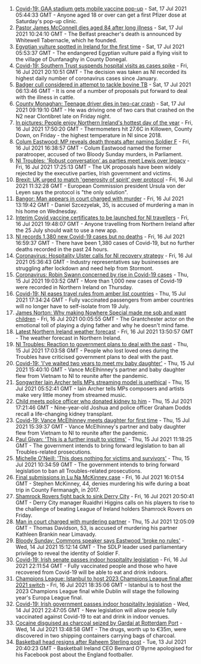 1. [Covid-19: GAA stadium gets mobile vaccine pop-up](https://www.bbc.co.uk/news/uk-northern-ireland-57863840) - Sat, 17 Jul 2021 05:44:33 GMT - Anyone aged 18 or over can get a first Pfizer dose at Saturday's pop-up clinic.
2. [Pastor James McConnell dies aged 84 after long illness](https://www.bbc.co.uk/news/uk-northern-ireland-57873316) - Sat, 17 Jul 2021 10:24:10 GMT - The Belfast preacher's death is announced by Whitewell Tabernacle, which he founded.
3. [Egyptian vulture spotted in Ireland for the first time](https://www.bbc.co.uk/news/world-europe-57860608) - Sat, 17 Jul 2021 05:53:37 GMT - The endangered Egyptian vulture paid a flying visit to the village of Dunfanaghy in County Donegal.
4. [Covid-19: Southern Trust suspends hospital visits as cases spike](https://www.bbc.co.uk/news/uk-northern-ireland-57867718) - Fri, 16 Jul 2021 20:10:51 GMT - The decision was taken as NI recorded its highest daily number of coronavirus cases since January.
5. [Badger cull considered in attempt to tackle bovine TB](https://www.bbc.co.uk/news/uk-northern-ireland-57841200) - Sat, 17 Jul 2021 06:13:46 GMT - It is one of a number of proposals put forward to deal with the illness in cattle.
6. [County Monaghan: Teenage driver dies in two-car crash](https://www.bbc.co.uk/news/world-europe-57873315) - Sat, 17 Jul 2021 09:19:10 GMT - He was driving one of two cars that crashed on the N2 near Clontibret late on Friday night.
7. [In pictures: People enjoy Northern Ireland's hottest day of the year](https://www.bbc.co.uk/news/uk-northern-ireland-57865089) - Fri, 16 Jul 2021 17:50:20 GMT - Thermometers hit 27.6C in Killowen, County Down, on Friday - the highest temperature in NI since 2018.
8. [Colum Eastwood: MP reveals death threats after naming Soldier F](https://www.bbc.co.uk/news/uk-northern-ireland-foyle-west-57863054) - Fri, 16 Jul 2021 16:38:57 GMT - Colum Eastwood named the former paratrooper, accused of two Bloody Sunday murders, in Parliament.
9. [NI Troubles: 'Robust conversation' as parties meet Lewis over legacy](https://www.bbc.co.uk/news/uk-northern-ireland-57858073) - Fri, 16 Jul 2021 17:25:13 GMT - The UK proposals have been widely rejected by the executive parties, Irish government and victims.
10. [Brexit: UK urged to match 'generosity of spirit' over protocol](https://www.bbc.co.uk/news/world-europe-57863846) - Fri, 16 Jul 2021 11:32:28 GMT - European Commission president Ursula von der Leyen says the protocol is "the only solution".
11. [Bangor: Man appears in court charged with murder](https://www.bbc.co.uk/news/uk-northern-ireland-57864242) - Fri, 16 Jul 2021 13:19:42 GMT - Daniel Szcezyelak, 35, is accused of murdering a man in his home on Wednesday.
12. [Interim Covid vaccine certificates to be launched for NI travellers](https://www.bbc.co.uk/news/uk-northern-ireland-57868779) - Fri, 16 Jul 2021 19:48:07 GMT - Anyone travelling from Northern Ireland after the 25 July should wait to use a new app.
13. [NI records 1,380 new Covid-19 cases but no deaths](https://www.bbc.co.uk/news/uk-northern-ireland-57861991) - Fri, 16 Jul 2021 16:59:37 GMT - There have been 1,380 cases of Covid-19, but no further deaths recorded in the past 24 hours.
14. [Coronavirus: Hospitality Ulster calls for NI recovery strategy](https://www.bbc.co.uk/news/uk-northern-ireland-57857496) - Fri, 16 Jul 2021 05:36:43 GMT - Industry representatives say businesses are struggling after lockdown and need help from Stormont.
15. [Coronavirus: Robin Swann concerned by rise in Covid-19 cases](https://www.bbc.co.uk/news/uk-northern-ireland-57854088) - Thu, 15 Jul 2021 19:03:52 GMT - More than 1,000 new cases of Covid-19 were recorded in Northern Ireland on Thursday.
16. [Covid-19: NI eases travel rules from amber list countries](https://www.bbc.co.uk/news/uk-northern-ireland-57844884) - Thu, 15 Jul 2021 17:34:24 GMT - Fully vaccinated passengers from amber countries will no longer have to self-isolate from 19 July.
17. [James Norton: Why making Nowhere Special made me sob and want children](https://www.bbc.co.uk/news/entertainment-arts-57769056) - Fri, 16 Jul 2021 00:05:55 GMT - The Grantchester actor on the emotional toll of playing a dying father and why he doesn't mind fame.
18. [Latest Northern Ireland weather forecast](https://www.bbc.co.uk/news/uk-northern-ireland-26018439) - Fri, 16 Jul 2021 13:50:57 GMT - The weather forecast in Northern Ireland.
19. [NI Troubles: Reaction to government plans to deal with the past](https://www.bbc.co.uk/news/uk-northern-ireland-57853957) - Thu, 15 Jul 2021 17:03:58 GMT - People who lost loved ones during the Troubles have criticised government plans to deal with the past.
20. [Covid-19: 'I've waited two years to meet my baby daughter'](https://www.bbc.co.uk/news/uk-northern-ireland-57841199) - Thu, 15 Jul 2021 15:40:10 GMT - Vance McElhinney's partner and baby daughter flew from Vietnam to NI to reunite after the pandemic.
21. [Songwriter Iain Archer tells MPs streaming model is unethical](https://www.bbc.co.uk/news/uk-northern-ireland-57844108) - Thu, 15 Jul 2021 05:52:41 GMT - Iain Archer tells MPs composers and artists make very little money from streamed music.
22. [Child meets police officer who donated kidney to him](https://www.bbc.co.uk/news/uk-northern-ireland-57856277) - Thu, 15 Jul 2021 17:21:46 GMT - Nine-year-old Joshua and police officer Graham Dodds recall a life-changing kidney transplant.
23. [Covid-19: Vance McElhinney meets daughter for first time](https://www.bbc.co.uk/news/uk-northern-ireland-57856274) - Thu, 15 Jul 2021 15:39:37 GMT - Vance McElhinney's partner and baby daughter flew from Vietnam to NI to reunite after the pandemic.
24. [Paul Givan: 'This is a further insult to victims'](https://www.bbc.co.uk/news/uk-northern-ireland-57850167) - Thu, 15 Jul 2021 11:18:25 GMT - The government intends to bring forward legislation to ban all Troubles-related prosecutions.
25. [Michelle O'Neill: 'This does nothing for victims and survivors'](https://www.bbc.co.uk/news/uk-northern-ireland-57850162) - Thu, 15 Jul 2021 10:34:59 GMT - The government intends to bring forward legislation to ban all Troubles-related prosecutions.
26. [Final submissions in Lu Na McKinney case](https://www.bbc.co.uk/news/uk-northern-ireland-57867491) - Fri, 16 Jul 2021 16:01:54 GMT - Stephen McKinney, 44, denies murdering his wife during a boat trip in County Fermanagh, in 2017.
27. [Shamrock Rovers fight back to sink Derry City](https://www.bbc.co.uk/sport/football/57825078) - Fri, 16 Jul 2021 20:50:41 GMT - Derry City manager Ruaidhri Higgins calls on his players to rise to the challenge of beating League of Ireland holders Shamrock Rovers on Friday.
28. [Man in court charged with murdering partner](https://www.bbc.co.uk/news/uk-northern-ireland-57846412) - Thu, 15 Jul 2021 12:05:09 GMT - Thomas Davidson, 53, is accused of murdering his partner Kathleen Brankin near Limavady.
29. [Bloody Sunday: Commons speaker says Eastwood 'broke no rules'](https://www.bbc.co.uk/news/uk-northern-ireland-57835538) - Wed, 14 Jul 2021 15:12:14 GMT - The SDLP leader used parliamentary privilege to reveal the identity of Soldier F.
30. [Covid-19: Irish senate passes indoor hospitality legislation](https://www.bbc.co.uk/news/world-europe-57869601) - Fri, 16 Jul 2021 22:11:54 GMT - Fully vaccinated people and those who have recovered from Covid-19 will be able to eat and drink indoors.
31. [Champions League: Istanbul to host 2023 Champions League final after 2021 switch](https://www.bbc.co.uk/sport/football/57867929) - Fri, 16 Jul 2021 18:35:06 GMT - Istanbul is to host the 2023 Champions League final while Dublin will stage the following year's Europa League final.
32. [Covid-19: Irish government passes indoor hospitality legislation](https://www.bbc.co.uk/news/world-europe-57844854) - Wed, 14 Jul 2021 22:47:05 GMT - New legislation will allow people fully vaccinated against Covid-19 to eat and drink in indoor venues.
33. [Cocaine disguised as charcoal seized by Gardaí at Rotterdam Port](https://www.bbc.co.uk/news/world-europe-57835537) - Wed, 14 Jul 2021 13:48:58 GMT - The drugs, worth up to €35m, were discovered in two shipping containers carrying bags of charcoal.
34. [Basketball head resigns after Raheem Sterling post](https://www.bbc.co.uk/news/uk-northern-ireland-57828187) - Tue, 13 Jul 2021 20:40:23 GMT - Basketball Ireland CEO Bernard O'Byrne apologised for his Facebook post about the England footballer.
